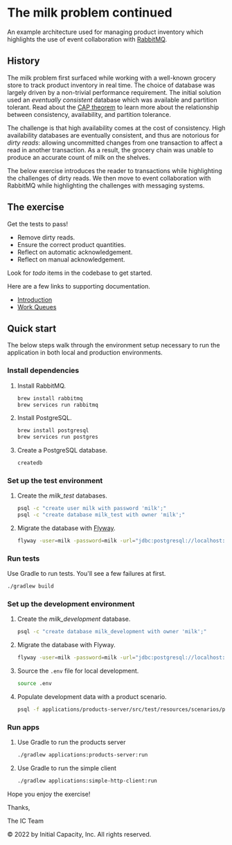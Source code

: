 # The milk problem continued

An example architecture used for managing product inventory which
highlights the use of event collaboration with [RabbitMQ](https://www.rabbitmq.com/).

## History

The milk problem first surfaced while working with a well-known grocery
store to track product inventory in real time.
The choice of database was largely driven by a non-trivial performance
requirement.
The initial solution used an _eventually consistent_ database which was
available and partition tolerant.
Read about the [CAP theorem](https://en.wikipedia.org/wiki/CAP_theorem)
to learn more about the relationship between consistency, availability,
and partition tolerance.

The challenge is that high availability comes at the cost of
consistency.
High availability databases are eventually consistent, and thus are
notorious for _dirty reads_: allowing uncommitted changes from
one transaction to affect a read in another transaction.
As a result, the grocery chain was unable to produce an accurate count
of milk on the shelves.

The below exercise introduces the reader to transactions while highlighting the challenges of dirty reads.
We then move to event collaboration with RabbitMQ while highlighting the challenges with messaging systems.

## The exercise

Get the tests to pass!

- Remove dirty reads.
- Ensure the correct product quantities.
- Reflect on automatic acknowledgement.
- Reflect on manual acknowledgement.

Look for *todo* items in the codebase to get started.

Here are a few links to supporting documentation.
- [Introduction](https://www.rabbitmq.com/tutorials/tutorial-one-java.html)
- [Work Queues](https://www.rabbitmq.com/tutorials/tutorial-two-java.html)

## Quick start

The below steps walk through the environment setup necessary to run the
application in both local and production environments.

### Install dependencies

1.  Install RabbitMQ.

    ```bash
    brew install rabbitmq
    brew services run rabbitmq
    ```

1.  Install PostgreSQL.

    ```bash
    brew install postgresql
    brew services run postgres
    ```

1.  Create a PostgreSQL database.

    ```bash
    createdb
    ```

### Set up the test environment

1.  Create the _milk_test_ databases.

    ```bash
    psql -c "create user milk with password 'milk';"
    psql -c "create database milk_test with owner 'milk';"
    ```

1.  Migrate the database with [Flyway](https://flywaydb.org/documentation/usage/commandline/#download-and-installation).

    ```bash
    flyway -user=milk -password=milk -url="jdbc:postgresql://localhost:5432/milk_test" -locations=filesystem:databases/milk clean migrate
    ```

### Run tests

Use Gradle to run tests. You'll see a few failures at first.

```bash
./gradlew build
```

### Set up the development environment

1.  Create the _milk_development_ database.

    ```bash
    psql -c "create database milk_development with owner 'milk';"
    ```

1.  Migrate the database with Flyway.

    ```bash
    flyway -user=milk -password=milk -url="jdbc:postgresql://localhost:5432/milk_development" -locations=filesystem:databases/milk clean migrate
    ```

1. Source the `.env` file for local development.

   ```bash
   source .env
   ```

1.  Populate development data with a product scenario.

    ```bash
    psql -f applications/products-server/src/test/resources/scenarios/products.sql milk_development
    ```

### Run apps

1.  Use Gradle to run the products server

    ```bash
    ./gradlew applications:products-server:run
    ```

1.  Use Gradle to run the simple client

    ```bash
    ./gradlew applications:simple-http-client:run
    ```

Hope you enjoy the exercise!

Thanks,

The IC Team

© 2022 by Initial Capacity, Inc. All rights reserved.
